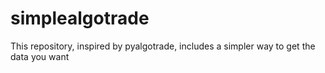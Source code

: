 # simplealgotrade
This repository, inspired by pyalgotrade, includes a simpler way to get the data you want
